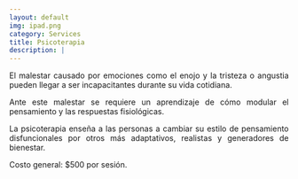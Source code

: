 ```yaml
---
layout: default
img: ipad.png
category: Services
title: Psicoterapia
description: |
---
```

<div align="justify">
<p>El malestar causado por emociones como el enojo y la tristeza o angustia pueden llegar a ser incapacitantes durante su vida cotidiana.</p>
<p>Ante este malestar se requiere un aprendizaje de cómo modular el pensamiento y las respuestas fisiológicas.</p>
<p>La psicoterapia enseña a las personas a cambiar su estilo de pensamiento disfuncionales por otros más adaptativos, realistas y generadores de bienestar.</p>

<p>Costo general: $500 por sesión.</p>
</div>
